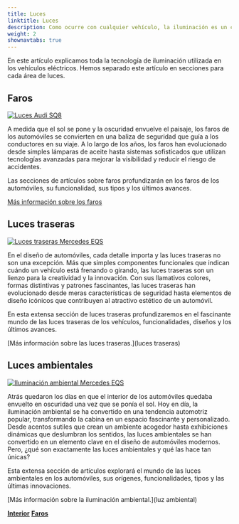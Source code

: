 ```yaml
---
title: Luces
linktitle: Luces
description: Como ocurre con cualquier vehículo, la iluminación es un componente fundamental de los vehículos eléctricos y muchos fabricantes han equipado sus vehículos eléctricos con tecnología de iluminación avanzada.
weight: 2
shownavtabs: true
---
```

<!-- markdownlint-disable MD033 -->

En este artículo explicamos toda la tecnología de iluminación utilizada en los vehículos eléctricos. Hemos separado este artículo en secciones para cada área de luces.


## Faros

<figura>
     <a href="faros">
     <img src="https://media.evkx.net/multimedia/technology/lights/audisq8lights_st.jpg" alt="Luces Audi SQ8" title="Luces Audi SQ8" class="img-fluid">
     </a>
</figura>

A medida que el sol se pone y la oscuridad envuelve el paisaje, los faros de los automóviles se convierten en una baliza de seguridad que guía a los conductores en su viaje. A lo largo de los años, los faros han evolucionado desde simples lámparas de aceite hasta sistemas sofisticados que utilizan tecnologías avanzadas para mejorar la visibilidad y reducir el riesgo de accidentes.

Las secciones de artículos sobre faros profundizarán en los faros de los automóviles, su funcionalidad, sus tipos y los últimos avances.

[Más información sobre los faros](faros)

## Luces traseras

<figura>
     <a href="luces traseras">
     <img src="https://media.evkx.net/multimedia/technology/lights/rearlights/eqsrearlights_st.jpg" alt="Luces traseras Mercedes EQS" title="Luces traseras Mercedes EQS" class="img-fluid" >
     </a>
</figura>

En el diseño de automóviles, cada detalle importa y las luces traseras no son una excepción. Más que simples componentes funcionales que indican cuándo un vehículo está frenando o girando, las luces traseras son un lienzo para la creatividad y la innovación. Con sus llamativos colores, formas distintivas y patrones fascinantes, las luces traseras han evolucionado desde meras características de seguridad hasta elementos de diseño icónicos que contribuyen al atractivo estético de un automóvil.

En esta extensa sección de luces traseras profundizaremos en el fascinante mundo de las luces traseras de los vehículos, funcionalidades, diseños y los últimos avances.

[Más información sobre las luces traseras.](luces traseras)

## Luces ambientales

<figura>
     <a href="iluminación ambiental">
     <img src="https://media.evkx.net/multimedia/technology/lights/ambientlighting/mercedeseqsambientlighting_1_st.jpg" alt="Iluminación ambiental Mercedes EQS" title="Iluminación ambiental Mercedes EQS" class="img-fluid" >
     </a>
</figura>

Atrás quedaron los días en que el interior de los automóviles quedaba envuelto en oscuridad una vez que se ponía el sol. Hoy en día, la iluminación ambiental se ha convertido en una tendencia automotriz popular, transformando la cabina en un espacio fascinante y personalizado. Desde acentos sutiles que crean un ambiente acogedor hasta exhibiciones dinámicas que deslumbran los sentidos, las luces ambientales se han convertido en un elemento clave en el diseño de automóviles modernos. Pero, ¿qué son exactamente las luces ambientales y qué las hace tan únicas?

  Esta extensa sección de artículos explorará el mundo de las luces ambientales en los automóviles, sus orígenes, funcionalidades, tipos y las últimas innovaciones.

[Más información sobre la iluminación ambiental.](luz ambiental)

<div class="mt-3 mb-3">
     <a href="../interior/" class="text-decoration-none text-black"><strong><i class="bi-arrow-left"></i> Interior</strong></a>
     <a href="headlights/" class="text-decoration-none text-black float-end"><strong>Faros <i class="bi-arrow-right"></i></strong></a>
</div>